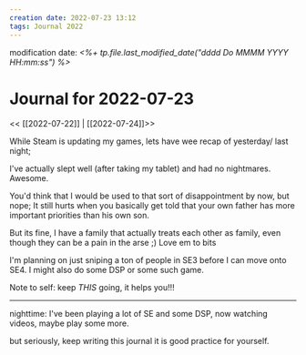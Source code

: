 ```yaml
---
creation date: 2022-07-23 13:12
tags: Journal 2022
---
```


modification date: *<%+ tp.file.last_modified_date("dddd Do MMMM YYYY HH:mm:ss") %>*

# Journal for 2022-07-23

<< [[2022-07-22]] | [[2022-07-24]]>>

While Steam is updating my games, lets have wee recap of yesterday/ last night;

I've actually slept well (after taking my tablet) and had no nightmares. Awesome.

You'd think that I would be used to that sort of disappointment by now, but nope; It still hurts when you basically get told that your own father has more important priorities than his own son.

But its fine, I have a family that actually treats each other as family, even though they can be a pain in the arse ;) Love em to bits

I'm planning on just sniping a ton of people in SE3 before I can move onto SE4. I might also do some DSP or some such game.

Note to self: keep *THIS* going, it helps you!!!

---
nighttime: I've been playing a lot of SE and some DSP, now watching videos, maybe play some more.

but seriously, keep writing this journal it is good practice for yourself.